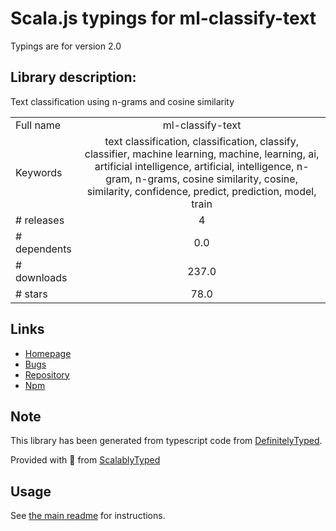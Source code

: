
# Scala.js typings for ml-classify-text

Typings are for version 2.0

## Library description:
Text classification using n-grams and cosine similarity

|                    |                 |
| ------------------ | :-------------: |
| Full name          | ml-classify-text |
| Keywords           | text classification, classification, classify, classifier, machine learning, machine, learning, ai, artificial intelligence, artificial, intelligence, n-gram, n-grams, cosine similarity, cosine, similarity, confidence, predict, prediction, model, train |
| # releases         | 4 |
| # dependents       | 0.0 |
| # downloads        | 237.0 |
| # stars            | 78.0 |

## Links
- [Homepage](https://github.com/andreekeberg/ml-classify-text-js)
- [Bugs](https://github.com/andreekeberg/ml-classify-text-js/issues)
- [Repository](https://github.com/andreekeberg/ml-classify-text-js)
- [Npm](https://www.npmjs.com/package/ml-classify-text)
    


## Note
This library has been generated from typescript code from [DefinitelyTyped](https://definitelytyped.org).

Provided with :purple_heart: from [ScalablyTyped](https://github.com/oyvindberg/ScalablyTyped)

## Usage
See [the main readme](../../readme.md) for instructions.


